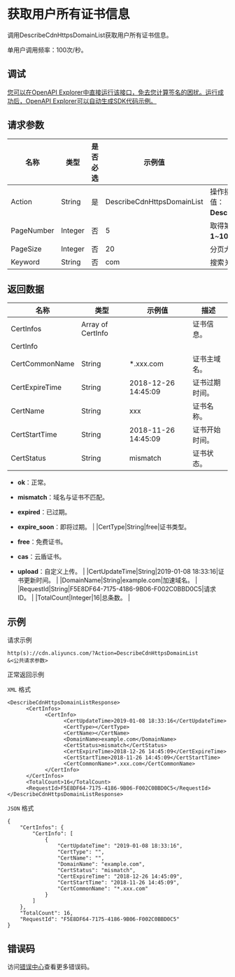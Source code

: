 # 获取用户所有证书信息

调用DescribeCdnHttpsDomainList获取用户所有证书信息。

单用户调用频率：100次/秒。

## 调试

[您可以在OpenAPI Explorer中直接运行该接口，免去您计算签名的困扰。运行成功后，OpenAPI Explorer可以自动生成SDK代码示例。](https://api.aliyun.com/#product=Cdn&api=DescribeCdnHttpsDomainList&type=RPC&version=2018-05-10)

## 请求参数

|名称|类型|是否必选|示例值|描述|
|--|--|----|---|--|
|Action|String|是|DescribeCdnHttpsDomainList|操作接口名，系统规定参数。取值：**DescribeCdnHttpsDomainList**。 |
|PageNumber|Integer|否|5|取得第几页，取值范围为：**1**~**100000**。 |
|PageSize|Integer|否|20|分页大小，默认**20**。 |
|Keyword|String|否|com|搜索关键字。 |

## 返回数据

|名称|类型|示例值|描述|
|--|--|---|--|
|CertInfos|Array of CertInfo| |证书信息。 |
|CertInfo| | | |
|CertCommonName|String|\*.xxx.com|证书主域名。 |
|CertExpireTime|String|2018-12-26 14:45:09|证书过期时间。 |
|CertName|String|xxx|证书名称。 |
|CertStartTime|String|2018-11-26 14:45:09|证书开始时间。 |
|CertStatus|String|mismatch|证书状态。

 -   **ok**：正常。
-   **mismatch**：域名与证书不匹配。
-   **expired**：已过期。
-   **expire\_soon**：即将过期。 |
|CertType|String|free|证书类型。

 -   **free**：免费证书。
-   **cas**：云盾证书。
-   **upload**：自定义上传。 |
|CertUpdateTime|String|2019-01-08 18:33:16|证书更新时间。 |
|DomainName|String|example.com|加速域名。 |
|RequestId|String|F5E8DF64-7175-4186-9B06-F002C0BBD0C5|请求ID。 |
|TotalCount|Integer|16|总条数。 |

## 示例

请求示例

```
http(s)://cdn.aliyuncs.com/?Action=DescribeCdnHttpsDomainList
&<公共请求参数>
```

正常返回示例

`XML` 格式

```
<DescribeCdnHttpsDomainListResponse>
	  <CertInfos>
		    <CertInfo>
			      <CertUpdateTime>2019-01-08 18:33:16</CertUpdateTime>
			      <CertType></CertType>
			      <CertName></CertName>
			      <DomainName>example.com</DomainName>
			      <CertStatus>mismatch</CertStatus>
			      <CertExpireTime>2018-12-26 14:45:09</CertExpireTime>
			      <CertStartTime>2018-11-26 14:45:09</CertStartTime>
			      <CertCommonName>*.xxx.com</CertCommonName>
		    </CertInfo>
	  </CertInfos>
	  <TotalCount>16</TotalCount>
	  <RequestId>F5E8DF64-7175-4186-9B06-F002C0BBD0C5</RequestId>
</DescribeCdnHttpsDomainListResponse>
```

`JSON` 格式

```
{
    "CertInfos": {
        "CertInfo": [
            {
                "CertUpdateTime": "2019-01-08 18:33:16",
                "CertType": "",
                "CertName": "",
                "DomainName": "example.com",
                "CertStatus": "mismatch",
                "CertExpireTime": "2018-12-26 14:45:09",
                "CertStartTime": "2018-11-26 14:45:09",
                "CertCommonName": "*.xxx.com"
            }
        ]
    },
    "TotalCount": 16,
    "RequestId": "F5E8DF64-7175-4186-9B06-F002C0BBD0C5"
}
```

## 错误码

访问[错误中心](https://error-center.alibabacloud.com/status/product/Cdn)查看更多错误码。

